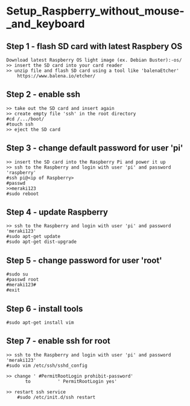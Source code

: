 # Setup_Raspberry_without_mouse-_and_keyboard

## Step 1 - flash SD card with latest Raspbery OS
  	
	Download latest Raspberry OS light image (ex. Debian Buster):-os/
	>> insert the SD card into your card reader
	>> unzip file and flash SD card using a tool like 'balenaEtcher'
		https://www.balena.io/etcher/


## Step 2 - enable ssh

	>> take out the SD card and insert again
	>> create empty file 'ssh' in the root directory
	#cd /.../boot/
	#touch ssh
	>> eject the SD card


## Step 3 - change default password for user 'pi'
	
	>> insert the SD card into the Raspberry Pi and power it up
	>> ssh to the Raspberry and login with user 'pi' and password 'raspberry'
	#ssh pi@<ip of Raspberry>
	#passwd 
   	>>meraki123
	#sudo reboot

## Step 4 - update Raspberry

	>> ssh to the Raspberry and login with user 'pi' and password 'meraki123'
	#sudo apt-get update
	#sudo apt-get dist-upgrade


## Step 5 - change password for user 'root'
	
	#sudo su
	#passwd root
	#meraki123#
	#exit
	
	
## Step 6 - install tools
	
	#sudo apt-get install vim
	
	
## Step 7 - enable ssh for root 
	
	>> ssh to the Raspberry and login with user 'pi' and password 'meraki123'
	#sudo vim /etc/ssh/sshd_config

	>> change ' #PermitRootLogin prohibit-password'
     	   to          ' PermitRootLogin yes'

	>> restart ssh service
		#sudo /etc/init.d/ssh restart

